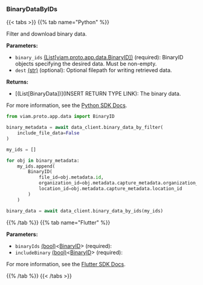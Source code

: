 ### BinaryDataByIDs

{{< tabs >}}
{{% tab name="Python" %}}

Filter and download binary data.

**Parameters:**

- `binary_ids` [(List[viam.proto.app.data.BinaryID])](https://python.viam.dev/autoapi/viam/proto/app/data/index.html#viam.proto.app.data.BinaryID) (required): BinaryID objects specifying the desired data. Must be non-empty.
- `dest` [(str)](<INSERT PARAM TYPE LINK>) (optional): Optional filepath for writing retrieved data.


**Returns:**

- [(List[BinaryData])](INSERT RETURN TYPE LINK): The binary data.

For more information, see the [Python SDK Docs](https://python.viam.dev/autoapi/viam/app/data_client/index.html#viam.app.data_client.DataClient.binary_data_by_ids).

``` python {class="line-numbers linkable-line-numbers"}
from viam.proto.app.data import BinaryID

binary_metadata = await data_client.binary_data_by_filter(
    include_file_data=False
)

my_ids = []

for obj in binary_metadata:
    my_ids.append(
        BinaryID(
            file_id=obj.metadata.id,
            organization_id=obj.metadata.capture_metadata.organization_id,
            location_id=obj.metadata.capture_metadata.location_id
        )
    )

binary_data = await data_client.binary_data_by_ids(my_ids)

```

{{% /tab %}}
{{% tab name="Flutter" %}}

**Parameters:**

- `binaryIds` [(bool)](https://api.flutter.dev/flutter/dart-core/bool-class.html)<[BinaryID](https://flutter.viam.dev/viam_protos.app.data/BinaryID-class.html)> (required):
- `includeBinary` [(bool)](https://api.flutter.dev/flutter/dart-core/bool-class.html)<[BinaryID](https://flutter.viam.dev/viam_protos.app.data/BinaryID-class.html)> (required):


For more information, see the [Flutter SDK Docs](https://flutter.viam.dev/viam_protos.app.data/DataServiceClient/binaryDataByIDs.html).

{{% /tab %}}
{{< /tabs >}}
